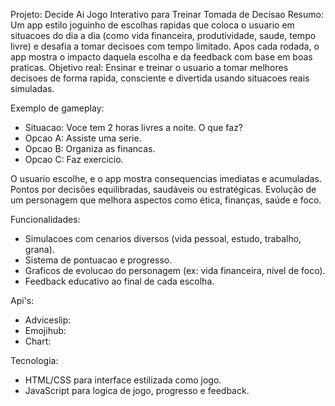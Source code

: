 Projeto: Decide Ai  Jogo Interativo para Treinar Tomada de Decisao
Resumo:
Um app estilo joguinho de escolhas rapidas que coloca o usuario em situacoes do dia a dia (como vida financeira, produtividade, saude, tempo livre) e desafia a tomar decisoes com tempo limitado. Apos cada rodada, o app mostra o impacto daquela escolha e da feedback com base em boas
praticas.
Objetivo real:
Ensinar e treinar o usuario a tomar melhores decisoes de forma rapida, consciente e divertida usando situacoes reais simuladas.

Exemplo de gameplay:
-	Situacao: Voce tem 2 horas livres a noite. O que faz?
-	Opcao A: Assiste uma serie.
-	Opcao B: Organiza as financas.
-	Opcao C: Faz exercicio.

O usuario escolhe, e o app mostra consequencias imediatas e acumuladas.
Pontos por decisões equilibradas, saudáveis ou estratégicas.
Evolução de um personagem que melhora aspectos como ética, finanças, saúde e foco.

Funcionalidades:
-	Simulacoes com cenarios diversos (vida pessoal, estudo, trabalho, grana).
-	Sistema de pontuacao e progresso.
-	Graficos de evolucao do personagem (ex: vida financeira, nivel de foco).
-	Feedback educativo ao final de cada escolha.

Api's:
- Adviceslip: 
- Emojihub:
- Chart: 

Tecnologia:
-	HTML/CSS para interface estilizada como jogo.
-	JavaScript para logica de jogo, progresso e feedback.
